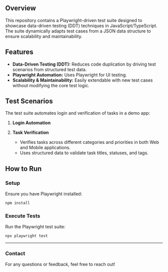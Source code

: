## Overview
This repository contains a Playwright-driven test suite designed to showcase data-driven testing (DDT) techniques in JavaScript/TypeScript. The suite dynamically adapts test cases from a JSON data structure to ensure scalability and maintainability.

## Features
- **Data-Driven Testing (DDT):** Reduces code duplication by driving test scenarios from structured test data.
- **Playwright Automation:** Uses Playwright for UI testing.
- **Scalability & Maintainability:** Easily extendable with new test cases without modifying the core test logic.

## Test Scenarios
The test suite automates login and verification of tasks in a demo app:

1. **Login Automation**

2. **Task Verification**
   - Verifies tasks across different categories and priorities in both Web and Mobile applications.
   - Uses structured data to validate task titles, statuses, and tags.

## How to Run
### Setup
Ensure you have Playwright installed:
```sh
npm install
```

### Execute Tests
Run the Playwright test suite:
```sh
npx playwright test
```


---
### Contact
For any questions or feedback, feel free to reach out!

